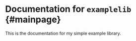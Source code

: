 # Documentation for `examplelib`   {#mainpage}

This is the documentation for my simple example library.
